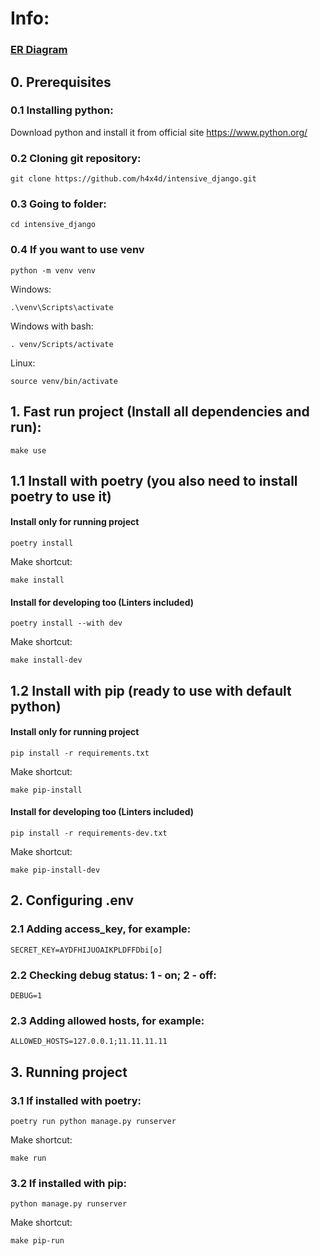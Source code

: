 # Info:
### [ER Diagram](https://app.quickdatabasediagrams.com/#/d/dOSDcw)

## 0. Prerequisites
### 0.1 Installing python:

Download python and install it from official site https://www.python.org/

### 0.2 Cloning git repository:
```
git clone https://github.com/h4x4d/intensive_django.git
```
### 0.3 Going to folder:
```
cd intensive_django
```

### 0.4 If you want to use venv
```
python -m venv venv
```
Windows:
```
.\venv\Scripts\activate
```
Windows with bash:
```
. venv/Scripts/activate
```

Linux:
```
source venv/bin/activate
```

## 1. Fast run project (Install all dependencies and run):
```
make use
```

## 1.1 Install with poetry (you also need to install poetry to use it)
#### Install only for running project
```
poetry install 
```
Make shortcut:
```
make install
```
#### Install for developing too (Linters included)
```
poetry install --with dev
```
Make shortcut:
```
make install-dev
```


## 1.2 Install with pip (ready to use with default python)
#### Install only for running project
```
pip install -r requirements.txt 
```
Make shortcut:
```
make pip-install
```
#### Install for developing too (Linters included)
```
pip install -r requirements-dev.txt 
```
Make shortcut:
```
make pip-install-dev
```

## 2. Configuring .env

### 2.1 Adding access_key, for example:
```
SECRET_KEY=AYDFHIJUOAIKPLDFFDbi[o]
```
### 2.2 Checking debug status: 1 - on; 2 - off:
```
DEBUG=1
```
### 2.3 Adding allowed hosts, for example:
```
ALLOWED_HOSTS=127.0.0.1;11.11.11.11
```

## 3. Running project
### 3.1 If installed with poetry:
```
poetry run python manage.py runserver
```
Make shortcut:
```
make run
```
### 3.2 If installed with pip:
```
python manage.py runserver
```
Make shortcut:
```
make pip-run
```